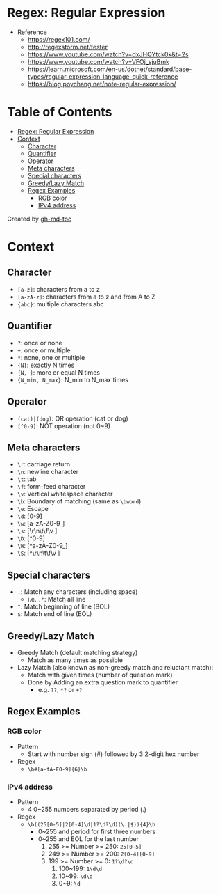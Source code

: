 # Regex: Regular Expression
- Reference
    - https://regex101.com/
    - http://regexstorm.net/tester
    - https://www.youtube.com/watch?v=dxJHQYtck0k&t=2s
    - https://www.youtube.com/watch?v=VFOj_sjuBmk
    - https://learn.microsoft.com/en-us/dotnet/standard/base-types/regular-expression-language-quick-reference
    - https://blog.poychang.net/note-regular-expression/

Table of Contents
=================

* [Regex: Regular Expression](#regex-regular-expression)
* [Context](#context)
   * [Character](#character)
   * [Quantifier](#quantifier)
   * [Operator](#operator)
   * [Meta characters](#meta-characters)
   * [Special characters](#special-characters)
   * [Greedy/Lazy Match](#greedylazy-match)
   * [Regex Examples](#regex-examples)
      * [RGB color](#rgb-color)
      * [IPv4 address](#ipv4-address)

Created by [gh-md-toc](https://github.com/ekalinin/github-markdown-toc)

# Context

## Character
- `[a-z]`: characters from a to z
- `[a-zA-z]`: characters from a to z and from A to Z
- `{abc}`: multiple characters abc

## Quantifier
- `?`: once or none
- `+`: once or multiple
- `*`: none, one or multiple
- `{N}`: exactly N times
- `{N, }`: more or equal N times
- `{N_min, N_max}`: N_min to N_max times

## Operator
- `(cat)|(dog)`: OR operation (cat or dog)
- `[^0-9]`: NOT operation (not 0~9)

## Meta characters
- `\r`: carriage return
- `\n`: newline character
- `\t`: tab
- `\f`: form-feed character
- `\v`: Vertical whitespace character
- `\b`: Boundary of matching (same as `\bword`)
- `\e`: Escape
- `\d`: [0-9]
- `\w`: [a-zA-Z0-9_]
- `\s`: [\r\n\t\f\v ]
- `\D`: [^0-9]
- `\W`: [^a-zA-Z0-9_]
- `\S`: [^\r\n\t\f\v ]

## Special characters
- `.`: Match any characters (including space)
    - i.e. `.*`: Match all line
- `^`: Match beginning of line (BOL)
- `$`: Match end of line (EOL)

## Greedy/Lazy Match
- Greedy Match (default matching strategy)
    - Match as many times as possible
- Lazy Match (also known as non-greedy match and reluctant match):
    - Match with given times (number of question mark)
    - Done by Adding an extra question mark to quantifier
        - e.g. `??`, `*?` or `+?`

## Regex Examples

### RGB color
- Pattern
    - Start with number sign (#) followed by 3 2-digit hex number
- Regex
    - `\b#[a-fA-F0-9]{6}\b`

### IPv4 address
- Pattern
    - 4 0~255 numbers separated by period (.)
- Regex
    - `\b((25[0-5]|2[0-4]\d|1?\d?\d)(\.|$)){4}\b`
        - 0~255 and period for first three numbers
        - 0~255 and EOL for the last number
            1. 255 >= Number >= 250: `25[0-5]`
            2. 249 >= Number >= 200: `2[0-4][0-9]`
            3. 199 >= Number >= 0: `1?\d?\d`
                1. 100~199: `1\d\d`
                2. 10~99: `\d\d`
                3. 0~9: `\d`
